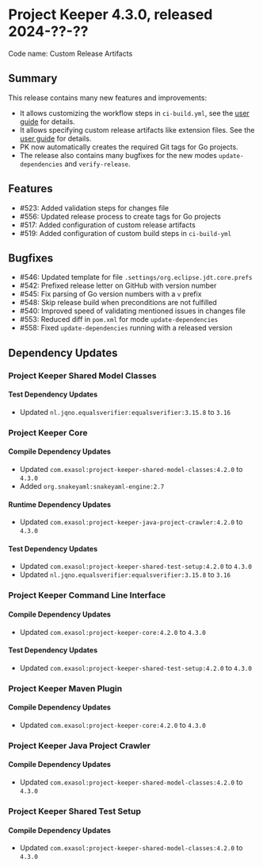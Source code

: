 # Project Keeper 4.3.0, released 2024-??-??

Code name: Custom Release Artifacts

## Summary

This release contains many new features and improvements:
* It allows customizing the workflow steps in `ci-build.yml`, see the [user guide](https://github.com/exasol/project-keeper/blob/main/doc/user_guide/user_guide.md#customize-workflow-steps) for details.
* It allows specifying custom release artifacts like extension files. See the [user guide](https://github.com/exasol/project-keeper/blob/main/doc/user_guide/user_guide.md#custom-release-artifacts) for details.
* PK now automatically creates the required Git tags for Go projects.
* The release also contains many bugfixes for the new modes `update-dependencies` and `verify-release`.

## Features

* #523: Added validation steps for changes file
* #556: Updated release process to create tags for Go projects
* #517: Added configuration of custom release artifacts
* #519: Added configuration of custom build steps in `ci-build-yml`

## Bugfixes

* #546: Updated template for file `.settings/org.eclipse.jdt.core.prefs`
* #542: Prefixed release letter on GitHub with version number
* #545: Fix parsing of Go version numbers with a `v` prefix
* #548: Skip release build when preconditions are not fulfilled
* #540: Improved speed of validating mentioned issues in changes file
* #553: Reduced diff in `pom.xml` for mode `update-dependencies`
* #558: Fixed `update-dependencies` running with a released version

## Dependency Updates

### Project Keeper Shared Model Classes

#### Test Dependency Updates

* Updated `nl.jqno.equalsverifier:equalsverifier:3.15.8` to `3.16`

### Project Keeper Core

#### Compile Dependency Updates

* Updated `com.exasol:project-keeper-shared-model-classes:4.2.0` to `4.3.0`
* Added `org.snakeyaml:snakeyaml-engine:2.7`

#### Runtime Dependency Updates

* Updated `com.exasol:project-keeper-java-project-crawler:4.2.0` to `4.3.0`

#### Test Dependency Updates

* Updated `com.exasol:project-keeper-shared-test-setup:4.2.0` to `4.3.0`
* Updated `nl.jqno.equalsverifier:equalsverifier:3.15.8` to `3.16`

### Project Keeper Command Line Interface

#### Compile Dependency Updates

* Updated `com.exasol:project-keeper-core:4.2.0` to `4.3.0`

#### Test Dependency Updates

* Updated `com.exasol:project-keeper-shared-test-setup:4.2.0` to `4.3.0`

### Project Keeper Maven Plugin

#### Compile Dependency Updates

* Updated `com.exasol:project-keeper-core:4.2.0` to `4.3.0`

### Project Keeper Java Project Crawler

#### Compile Dependency Updates

* Updated `com.exasol:project-keeper-shared-model-classes:4.2.0` to `4.3.0`

### Project Keeper Shared Test Setup

#### Compile Dependency Updates

* Updated `com.exasol:project-keeper-shared-model-classes:4.2.0` to `4.3.0`
